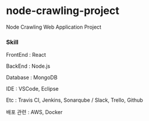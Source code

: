 # node-crawling-project

Node Crawling Web Application Project
 
 ### Skill
 
 FrontEnd : React
 
 BackEnd  : Node.js
 
 Database : MongoDB
 
 IDE : VSCode, Eclipse
 
 Etc : Travis CI, Jenkins, Sonarqube / Slack, Trello, Github
 
 배포 관련 : AWS, Docker
